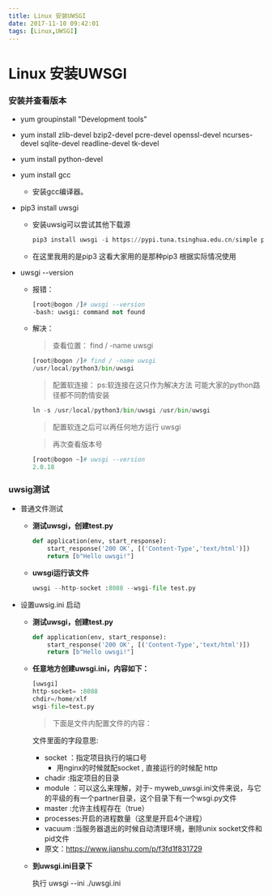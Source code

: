 ```yaml
---
title: Linux 安装UWSGI
date: 2017-11-10 09:42:01
tags: [Linux,UWSGI]
---
```




# Linux 安装UWSGI

### 安装并查看版本

- yum groupinstall "Development tools"

- yum install zlib-devel bzip2-devel pcre-devel openssl-devel ncurses-devel sqlite-devel readline-devel tk-devel

- yum install python-devel

- yum install gcc

  - 安装gcc编译器。

- pip3 install uwsgi

  - 安装uwsig可以尝试其他下载源

    ```python
    pip3 install uwsgi -i https://pypi.tuna.tsinghua.edu.cn/simple pyspider
    ```

  - 在这里我用的是pip3 这看大家用的是那种pip3 根据实际情况使用

- uwsgi --version

  - 报错：

    ```python
    [root@bogon /]# uwsgi --version
    -bash: uwsgi: command not found
    ```

  - 解决：

    > 查看位置： find / -name uwsgi

    ```python
    [root@bogon /]# find / -name uwsgi
    /usr/local/python3/bin/uwsgi
    ```

    > 配置软连接：   ps:软连接在这只作为解决方法 可能大家的python路径都不同酌情安装

    ```python
    ln -s /usr/local/python3/bin/uwsgi /usr/bin/uwsgi
    ```

    > 配置软连之后可以再任何地方运行 uwsgi

    > 再次查看版本号

    ```python
    [root@bogon ~]# uwsgi --version
    2.0.18
    ```



### uwsig测试

- 普通文件测试

  - **测试uwsgi，创建test.py**

    ```python
    def application(env, start_response):
        start_response('200 OK', [('Content-Type','text/html')])
        return [b"Hello uwsgi!"]
    ```

  - **uwsgi运行该文件**

    ```python
    uwsgi --http-socket :8088 --wsgi-file test.py
    ```

- 设置uwsig.ini 启动

  - **测试uwsgi，创建test.py**

    ```python
    def application(env, start_response):
        start_response('200 OK', [('Content-Type','text/html')])
        return [b"Hello uwsgi!"]
    ```

  - **任意地方创建uwsgi.ini，内容如下：**

    ```python
    [uwsgi]
    http-socket= :8088
    chdir=/home/xlf
    wsgi-file=test.py
    ```

    > 下面是文件内配置文件的内容：

    文件里面的字段意思:

    - socket ：指定项目执行的端口号 
      - 用nginx的时候就配socket , 直接运行的时候配 http
    - chadir :指定项目的目录
    - module ：可以这么来理解，对于- myweb_uwsgi.ini文件来说，与它的平级的有一个partner目录，这个目录下有一个wsgi.py文件
    - master :允许主线程存在（true）
    - processes:开启的进程数量（这里是开启4个进程）
    - vacuum :当服务器退出的时候自动清理环境，删除unix socket文件和pid文件
    - 原文：<https://www.jianshu.com/p/f3fd1f831729>

  - **到uwsgi.ini目录下**

    执行 uwsgi --ini ./uwsgi.ini

